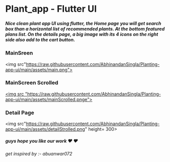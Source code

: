 # Plant_app - Flutter UI

##### Nice clean plant app UI using flutter, the Home page you will get search box than a horizontal list of recommended plants. At the bottom featured plans list. On the details page, a big image with its 4 icons on the right side also add to the cart button.

### MainSreen 
<img src"https://raw.githubusercontent.com/AbhinandanSingla/Planting-app-ui/main/assets/main.png">

### MainScreen Scrolled
<a href = 'https://raw.githubusercontent.com/AbhinandanSingla/Planting-app-ui/main/assets/mainScrolled.png' ><img src "https://raw.githubusercontent.com/AbhinandanSingla/Planting-app-ui/main/assets/mainScrolled.pnge"></a>

### Detail Page

<img src"https://raw.githubusercontent.com/AbhinandanSingla/Planting-app-ui/main/assets/detailStrolled.png" height= 300>

##### guys hope you like our work :heart: :heart:

###### get inspired by :- abuanwar072

